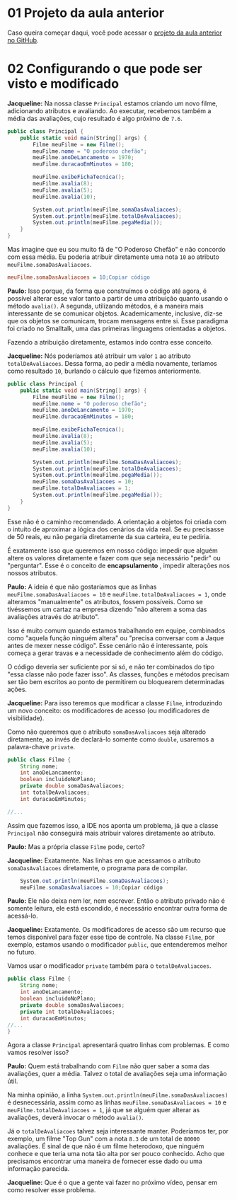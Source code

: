 # 01 **Projeto da aula anterior**

Caso queira começar daqui, você pode acessar o [projeto da aula anterior no GitHub](https://github.com/alura-cursos/2887-java-screenmatch-oo).

# 02 **Configurando o que pode ser visto e modificado**

**Jacqueline:** Na nossa classe `Principal` estamos criando um novo filme, adicionando atributos e avaliando. Ao executar, recebemos também a média das avaliações, cujo resultado é algo próximo de `7.6`.

```csharp
public class Principal {
    public static void main(String[] args) {
        Filme meuFilme = new Filme();
        meuFilme.nome = "O poderoso chefão";
        meuFilme.anoDeLancamento = 1970;
        meuFilme.duracaoEmMinutos = 180;

        meuFilme.exibeFichaTecnica();
        meuFilme.avalia(8);
        meuFilme.avalia(5);
        meuFilme.avalia(10);

        System.out.println(meuFilme.somaDasAvaliacoes);
        System.out.println(meuFilme.totalDeAvaliacoes);
        System.out.println(meuFilme.pegaMedia());
    }
}
```

Mas imagine que eu sou muito fã de "O Poderoso Chefão" e não concordo com essa média. Eu poderia atribuir diretamente uma nota `10` ao atributo `meuFilme.somaDasAvaliacoes`.

```ini
meuFilme.somaDasAvaliacoes = 10;Copiar código
```

**Paulo:** Isso porque, da forma que construímos o código até agora, é possível alterar esse valor tanto a partir de uma atribuição quanto usando o método `avalia()`. A segunda, utilizando métodos, é a maneira mais interessante de se comunicar objetos. Academicamente, inclusive, diz-se que os objetos se comunicam, trocam mensagens entre si. Esse paradigma foi criado no Smalltalk, uma das primeiras linguagens orientadas a objetos.

Fazendo a atribuição diretamente, estamos indo contra esse conceito.

**Jacqueline:** Nós poderíamos até atribuir um valor `1` ao atributo `totalDeAvaliacoes`. Dessa forma, ao pedir a média novamente, teríamos como resultado `10`, burlando o cálculo que fizemos anteriormente.

```csharp
public class Principal {
    public static void main(String[] args) {
        Filme meuFilme = new Filme();
        meuFilme.nome = "O poderoso chefão";
        meuFilme.anoDeLancamento = 1970;
        meuFilme.duracaoEmMinutos = 180;

        meuFilme.exibeFichaTecnica();
        meuFilme.avalia(8);
        meuFilme.avalia(5);
        meuFilme.avalia(10);

        System.out.println(meuFilme.SomaDasAvaliacoes);
        System.out.println(meuFilme.totalDeAvaliacoes);
        System.out.println(meuFilme.pegaMedia());
        meuFilme.somaDasAvaliacoes = 10;
        meuFilme.totalDeAvaliacoes = 1;
        System.out.println(meuFilme.pegaMedia());
    }
}
```

Esse não é o caminho recomendado. A orientação a objetos foi criada com o intuito de aproximar a lógica dos cenários da vida real. Se eu precisasse de 50 reais, eu não pegaria diretamente da sua carteira, eu te pediria.

É exatamente isso que queremos em nosso código: impedir que alguém altere os valores diretamente e fazer com que seja necessário "pedir" ou "perguntar". Esse é o conceito de **encapsulamento** , impedir alterações nos nossos atributos.

**Paulo:** A ideia é que não gostaríamos que as linhas `meuFilme.somaDasAvaliacoes = 10` e `meuFilme.totalDeAvaliacoes = 1`, onde alteramos "manualmente" os atributos, fossem possíveis. Como se tivéssemos um cartaz na empresa dizendo "não alterem a soma das avaliações através do atributo".

Isso é muito comum quando estamos trabalhando em equipe, combinados como "aquela função ninguém altera" ou "precisa conversar com a Jaque antes de mexer nesse código". Esse cenário não é interessante, pois começa a gerar travas e a necessidade de conhecimento além do código.

O código deveria ser suficiente por si só, e não ter combinados do tipo "essa classe não pode fazer isso". As classes, funções e métodos precisam ser tão bem escritos ao ponto de permitirem ou bloquearem determinadas ações.

**Jacqueline:** Para isso teremos que modificar a classe `Filme`, introduzindo um novo conceito: os modificadores de acesso (ou modificadores de visibilidade).

Como não queremos que o atributo `somaDasAvaliacoes` seja alterado diretamente, ao invés de declará-lo somente como `double`, usaremos a palavra-chave `private`.

```java
public class Filme {
    String nome;
    int anoDeLancamento;
    boolean incluidoNoPlano;
    private double somaDasAvaliacoes;
    int totalDeAvaliacoes;
    int duracaoEmMinutos; 

//...

```

Assim que fazemos isso, a IDE nos aponta um problema, já que a classe `Principal` não conseguirá mais atribuir valores diretamente ao atributo.

**Paulo:** Mas a própria classe `Filme` pode, certo?

**Jacqueline:** Exatamente. Nas linhas em que acessamos o atributo `somaDasAvaliacoes` diretamente, o programa para de compilar.

```csharp
    System.out.println(meuFilme.somaDasAvaliacoes);
    meuFilme.somaDasAvaliacoes = 10;Copiar código
```

**Paulo:** Ele não deixa nem ler, nem escrever. Então o atributo privado não é somente leitura, ele está escondido, é necessário encontrar outra forma de acessá-lo.

**Jacqueline:** Exatamente. Os modificadores de acesso são um recurso que temos disponível para fazer esse tipo de controle. Na classe `Filme`, por exemplo, estamos usando o modificador `public`, que entenderemos melhor no futuro.

Vamos usar o modificador `private` também para o `totalDeAvaliacoes`.

```java
public class Filme {
    String nome;
    int anoDeLancamento;
    boolean incluidoNoPlano;
    private double somaDasAvaliacoes;
    private int totalDeAvaliacoes;
    int duracaoEmMinutos; 
//...
}
```

Agora a classe `Principal` apresentará quatro linhas com problemas. E como vamos resolver isso?

**Paulo:** Quem está trabalhando com `Filme` não quer saber a soma das avaliações, quer a média. Talvez o total de avaliações seja uma informação útil.

Na minha opinião, a linha `System.out.println(meuFilme.somaDasAvaliacoes)` é desnecessária, assim como as linhas `meuFilme.somaDasAvaliacoes = 10` e `meuFilme.totalDeAvaliacoes = 1`, já que se alguém quer alterar as avaliações, deverá invocar o método `avalia()`.

Já o `totalDeAvaliacoes` talvez seja interessante manter. Poderíamos ter, por exemplo, um filme "Top Gun" com a nota `8.3` de um total de `80000` avaliações. É sinal de que não é um filme heterodoxo, que ninguém conhece e que teria uma nota tão alta por ser pouco conhecido. Acho que precisamos encontrar uma maneira de fornecer esse dado ou uma informação parecida.

**Jacqueline:** Que é o que a gente vai fazer no próximo vídeo, pensar em como resolver esse problema.
